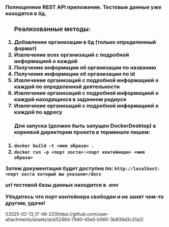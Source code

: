 <h3>Полноценное REST API приложение. Тестовые данные уже находятся в бд.
<ol><h3>Реализованные методы:</h3>
<li>Добавление организации в бд (только определенный формат)    </li>
<li>Извлечение всех организаций с подробной информацией о каждой</li>
<li>Получение информации об организации по названию</li>
<li>Получение информации об организации по id</li>
<li>Извлечение организаций с подробной информацией о каждой по определенной деятельности</li>
<li>Извлечение организаций с подробной информацией о каждой находящихся в заданном радиусе</li>
<li>Извлечение организаций с подробной информацией о каждой по адресу</li>
</ol>  
<ol><h4>Для запуска (должен быть запущен DockerDesktop) в корневой директории проекта в терминале пишем:</h4> <li><code>docker build -t <имя образа> .</code></li>
<li><code>docker run -p <порт хоста>:<порт контейнера> <имя образа></code></li></ol>
<b>Затем документация будет доступна по: <code>http://localhost:<порт хоста который вы указали>/docs</code></b>
<p>url тестовой базы данных находится в .env </p>
<p>Убедитесь что порт контейнера свободен и не занят чем-то другим, удачи!</p></h3>![2025-02-13_17-46-22](https://github.com/user-attachments/assets/acb5246d-79d0-45e0-b560-3b839d3c31a2)
